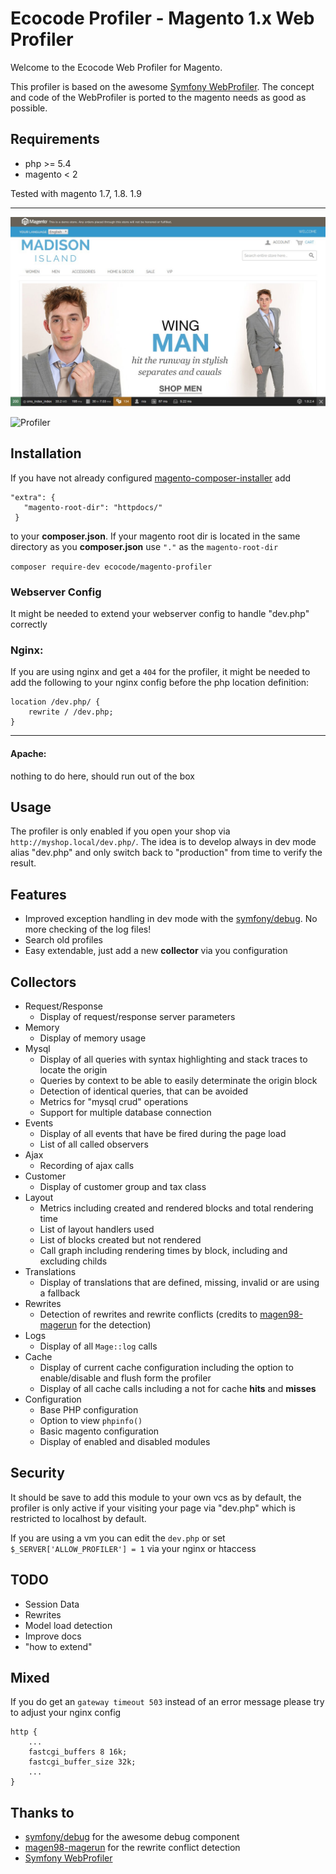 # Ecocode Profiler - Magento 1.x Web Profiler


Welcome to the Ecocode Web Profiler for Magento.

This profiler is based on the awesome [Symfony WebProfiler][4].
The concept and code of the WebProfiler is ported to the magento needs as good as possible.


## Requirements
* php >= 5.4
* magento < 2

Tested with magento 
1.7, 1.8. 1.9

---
![Toolbar](/docs/image/toolbar.jpg "Toolbar")


![Profiler](/docs/image/profiler.jog "Profiler")


## Installation

If you have not already configured [magento-composer-installer][1] add
```
"extra": {
   "magento-root-dir": "httpdocs/"
 }
```
to your **composer.json**. If your magento root dir is located in the same directory as you **composer.json** use `"."` as the `magento-root-dir`

`composer require-dev ecocode/magento-profiler`

### Webserver Config
It might be needed to extend your webserver config to handle "dev.php" correctly

### Nginx:
If you are using nginx and get a `404` for the profiler, it might be needed to add the following to your nginx config before the php location definition:
```
location /dev.php/ {
    rewrite / /dev.php;
}
```
---
#### Apache:
nothing to do here, should run out of the box

## Usage
The profiler is only enabled if you open your shop via `http://myshop.local/dev.php/`.
The idea is to develop always in dev mode alias "dev.php" and only switch back to "production" from
time to verify the result.

## Features
* Improved exception handling in dev mode with the [symfony/debug][2]. No more checking of the log files!
* Search old profiles
* Easy extendable, just add a new **collector** via you configuration

## Collectors
* Request/Response
  * Display of request/response server parameters
* Memory
  * Display of memory usage 
* Mysql
  * Display of all queries with syntax highlighting and stack traces to locate the origin
  * Queries by context to be able to easily determinate the origin block
  * Detection of identical queries, that can be avoided
  * Metrics for "mysql crud" operations
  * Support for multiple database connection
* Events
  * Display of all events that have be fired during the page load
  * List of all called observers
* Ajax
  * Recording of ajax calls
* Customer
  * Display of customer group and tax class 
* Layout
  * Metrics including created and rendered blocks and total rendering time
  * List of layout handlers used
  * List of blocks created but not rendered
  * Call graph including rendering times by block, including and excluding childs
* Translations
  * Display of translations that are defined, missing, invalid or are using a fallback
* Rewrites
  * Detection of rewrites and rewrite conflicts (credits to [magen98-magerun][3] for the detection)
* Logs
  * Display of all `Mage::log` calls
* Cache
  * Display of current cache configuration including the option to enable/disable and flush form the profiler
  * Display of all cache calls including a not for cache **hits** and **misses**
* Configuration
  * Base PHP configuration
  * Option to view `phpinfo()`
  * Basic magento configuration
  * Display of enabled and disabled modules

## Security
It should be save to add this module to your own vcs as by default, the profiler
is only active if your visiting your page via "dev.php" which is restricted to 
localhost by default.

If you are using a vm you can edit the `dev.php` or set `$_SERVER['ALLOW_PROFILER'] = 1` 
via your nginx or htaccess

## TODO
* Session Data
* Rewrites
* Model load detection
* Improve docs
* "how to extend"



## Mixed
If you do get an `gateway timeout 503` instead of an error message please try to adjust your
nginx config
```
http {
    ...
    fastcgi_buffers 8 16k;
    fastcgi_buffer_size 32k;
    ...
}
```

## Thanks to
* [symfony/debug][2] for the awesome debug component
* [magen98-magerun][3] for the rewrite conflict detection
* [Symfony WebProfiler][4]


[1]: https://github.com/Cotya/magento-composer-installer
[2]: https://github.com/symfony/debug
[3]: https://github.com/netz98/n98-magerun
[4]: https://github.com/symfony/web-profiler-bundle